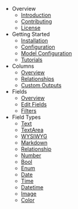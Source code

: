 - Overview
    - [Introduction](/docs/introduction)
    - [Contributing](/docs/contributing)
    - [License](/docs/license)
- Getting Started
    - [Installation](/docs/installation)
    - [Configuration](/docs/configuration)
    - [Model Configuration](/docs/model-configuration)
    - [Tutorials](/docs/tutorials)
- Columns
    - [Overview](/docs/columns)
    - [Relationships](/docs/column-relationships)
    - [Custom Outputs](/docs/column-custom-outputs)
- Fields
    - [Overview](/docs/fields)
    - [Edit Fields](/docs/edit-fields)
    - [Filters](/docs/filters)
- Field Types
    - [Text](/docs/field-type-text)
    - [TextArea](/docs/field-type-textarea)
    - [WYSIWYG](/docs/field-type-wysiwyg)
    - [Markdown](/docs/field-type-markdown)
    - [Relationship](/docs/field-type-relationship)
    - [Number](/docs/field-type-number)
    - [Bool](/docs/field-type-bool)
    - [Enum](/docs/field-type-enum)
    - [Date](/docs/field-type-date)
    - [Time](/docs/field-type-time)
    - [Datetime](/docs/field-type-datetime)
    - [Image](/docs/field-type-image)
    - [Color](/docs/field-type-color)